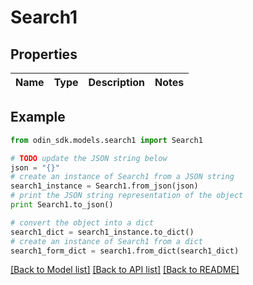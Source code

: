# Search1


## Properties

Name | Type | Description | Notes
------------ | ------------- | ------------- | -------------

## Example

```python
from odin_sdk.models.search1 import Search1

# TODO update the JSON string below
json = "{}"
# create an instance of Search1 from a JSON string
search1_instance = Search1.from_json(json)
# print the JSON string representation of the object
print Search1.to_json()

# convert the object into a dict
search1_dict = search1_instance.to_dict()
# create an instance of Search1 from a dict
search1_form_dict = search1.from_dict(search1_dict)
```
[[Back to Model list]](../README.md#documentation-for-models) [[Back to API list]](../README.md#documentation-for-api-endpoints) [[Back to README]](../README.md)


